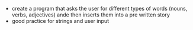 * create a program that asks the user for different types of words (nouns, verbs, adjectives) ande then inserts them into a pre written story
* good practice for strings and user input
